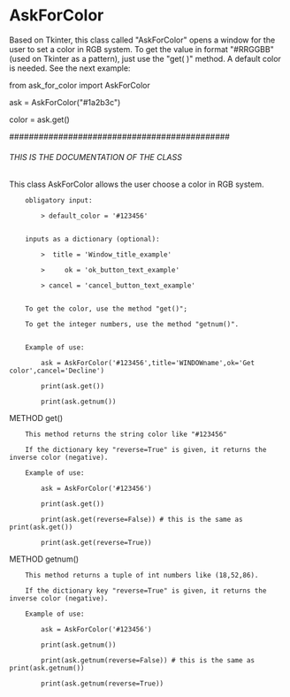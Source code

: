 # AskForColor
Based on Tkinter, this class called "AskForColor" opens a window for the user to set a color in RGB system. To get the value in format "#RRGGBB" (used on Tkinter as a pattern), just use the "get( )" method. A default color is needed. See the next example:


from ask_for_color import AskForColor 

ask = AskForColor("#1a2b3c")

color = ask.get()




#############################################
###### THIS IS THE DOCUMENTATION OF THE CLASS

This class AskForColor allows the user choose a color in RGB system.        

        obligatory input:
        
            > default_color = '#123456'
            
        
        inputs as a dictionary (optional):
        
            >  title = 'Window_title_example'
            
            >     ok = 'ok_button_text_example'
            
            > cancel = 'cancel_button_text_example'
            

        To get the color, use the method "get()";
        
        To get the integer numbers, use the method "getnum()".
        

        Example of use:
        
            ask = AskForColor('#123456',title='WINDOWname',ok='Get color',cancel='Decline')
            
            print(ask.get())
            
            print(ask.getnum())
            
            
            
 METHOD get()
 
        This method returns the string color like "#123456"
        
        If the dictionary key "reverse=True" is given, it returns the inverse color (negative).
        
        Example of use:
        
            ask = AskForColor('#123456')
            
            print(ask.get())
            
            print(ask.get(reverse=False)) # this is the same as print(ask.get())
            
            print(ask.get(reverse=True))
        
        
        
        
  METHOD getnum()      
        
        This method returns a tuple of int numbers like (18,52,86).
        
        If the dictionary key "reverse=True" is given, it returns the inverse color (negative).
        
        Example of use:
        
            ask = AskForColor('#123456')
            
            print(ask.getnum())
            
            print(ask.getnum(reverse=False)) # this is the same as print(ask.getnum())
            
            print(ask.getnum(reverse=True))
        
        
        
        
        
